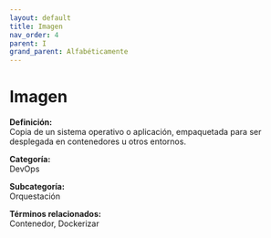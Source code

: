 ```yaml
---
layout: default
title: Imagen
nav_order: 4
parent: I
grand_parent: Alfabéticamente
---
```


# Imagen

**Definición:**  
Copia de un sistema operativo o aplicación, empaquetada para ser desplegada en contenedores u otros entornos.

**Categoría:**  
DevOps  

**Subcategoría:**  
Orquestación

**Términos relacionados:**  
Contenedor, Dockerizar
